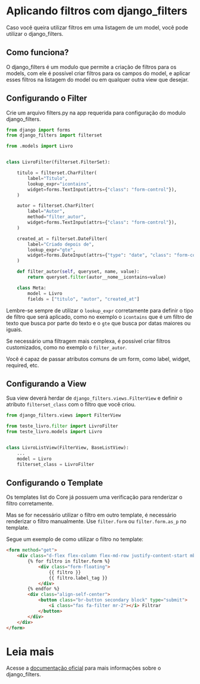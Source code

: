 # Aplicando filtros com django_filters

Caso você queira utilizar filtros em uma listagem de um model, você pode utilizar o django_filters.


## Como funciona?

O django_filters é um modulo que permite a criação de filtros para os models, com ele é possível criar filtros para os campos do model, e aplicar esses filtros na listagem do model ou em qualquer outra view que desejar.

## Configurando o Filter

Crie um arquivo filters.py na app requerida para configuração do modulo django_filters.

```python
from django import forms
from django_filters import filterset

from .models import Livro


class LivroFilter(filterset.FilterSet):

    titulo = filterset.CharFilter(
        label="Titulo",
        lookup_expr="icontains",
        widget=forms.TextInput(attrs={"class": "form-control"}),
    )

    autor = filterset.CharFilter(
        label="Autor",
        method="filter_autor",
        widget=forms.TextInput(attrs={"class": "form-control"}),
    )

    created_at = filterset.DateFilter(
        label="Criado depois de",
        lookup_expr="gte",
        widget=forms.DateInput(attrs={"type": "date", "class": "form-control"}),
    )

    def filter_autor(self, queryset, name, value):
        return queryset.filter(autor__nome__icontains=value)

    class Meta:
        model = Livro
        fields = ["titulo", "autor", "created_at"]
```

Lembre-se sempre de utilizar o `lookup_expr` corretamente para definir o tipo de filtro que será aplicado, como no exemplo o `icontains` que é um filtro de texto que busca por parte do texto e o `gte` que busca por datas maiores ou iguais.

Se necessário uma filtragem mais complexa, é possível criar filtros customizados, como no exemplo o `filter_autor`.

Você é capaz de passar atributos comuns de um form, como label, widget, required, etc.


## Configurando a View

Sua view deverá herdar de `django_filters.views.FilterView` e definir o atributo `filterset_class` com o filtro que você criou.

```python
from django_filters.views import FilterView

from teste_livro.filter import LivroFilter
from teste_livro.models import Livro


class LivroListView(FilterView, BaseListView):
    ...
    model = Livro
    filterset_class = LivroFilter
```

## Configurando o Template

Os templates list do Core já possuem uma verificação para renderizar o filtro corretamente.

Mas se for necessário utilizar o filtro em outro template, é necessário renderizar o filtro manualmente.
Use `filter.form` ou `filter.form.as_p` no template.

Segue um exemplo de como utilizar o filtro no template:

```html
<form method="get">
    <div class="d-flex flex-column flex-md-row justify-content-start mb-4 gap-large">
        {% for filtro in filter.form %}
            <div class="form-floating">
                {{ filtro }}
                {{ filtro.label_tag }}
            </div>
        {% endfor %}
        <div class="align-self-center">
            <button class="br-button secondary block" type="submit">
                <i class="fas fa-filter mr-2"></i> Filtrar
            </button>
        </div>
    </div>
</form>
```

# Leia mais

Acesse a [documentação oficial](https://django-filter.readthedocs.io/en/main/guide/usage.html#the-filter) para mais informações sobre o django_filters.
